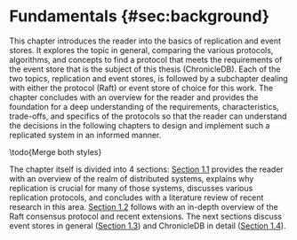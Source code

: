 # Fundamentals {#sec:background}

<!--
Fundamentals / environment and related work: 1/3
• describe methods and techniques that build the basis of your work 
• review related work(!)
-->

<!-- 
Example math (placeholder)

$$ G_{neo} = G_{neo_0} \overset{q_1}{\rightarrow} ... \overset{q_n}{\rightarrow} G_{neo_n} = G_{neo'} $$

Example image

\begin{figure}[h]
  \begin{adjustbox}{width=\textwidth}
      \input{images/example_image.tikz}
  \end{adjustbox}
  \caption{Example image}
  \label{fig:example-image}
\end{figure}

Example listing

\lstinputlisting[label={lst:example-code}, caption={Example code}, captionpos=b]{code_listings/example-code.groovy}
-->

This chapter introduces the reader into the basics of replication and event stores. It explores the topic in general, comparing the various protocols, algorithms, and concepts to find a protocol that meets the requirements of the event store that is the subject of this thesis (ChronicleDB). Each of the two topics, replication and event stores, is followed by a subchapter dealing with either the protocol (Raft) or event store of choice for this work. The chapter concludes with an overview for the reader and provides the foundation for a deep understanding of the requirements, characteristics, trade-offs, and specifics of the protocols so that the reader can understand the decisions in the following chapters to design and implement such a replicated system in an informed manner.

\todo{Merge both styles}

The chapter itself is divided into 4 sections: [Section 1.1](#sec:why-replication) provides the reader with an overview of the realm of distributed systems, explains why replication is crucial for many of those systems, discusses various replication protocols, and concludes with a literature review of recent research in this area. [Section 1.2](#sec:raft) follows with an in-depth overview of the Raft consensus protocol and recent extensions. The next sections discuss event stores in general ([Section 1.3](#sec:event-stores)) and ChronicleDB in detail ([Section 1.4](#sec:chronicle-db)).
